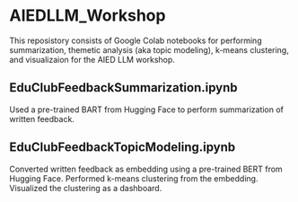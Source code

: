 # AIEDLLM_Workshop
This reposistory consists of Google Colab notebooks for performing summarization, themetic analysis (aka topic modeling), k-means clustering, and visualizaion for the AIED LLM workshop.

## EduClubFeedbackSummarization.ipynb
Used a pre-trained BART from Hugging Face to perform summarization of written feedback.

## EduClubFeedbackTopicModeling.ipynb
Converted written feedback as embedding using a pre-trained BERT from Hugging Face. Performed k-means clustering from the embedding. Visualized the clustering as a dashboard.
